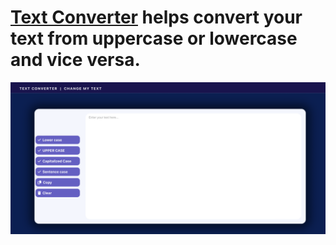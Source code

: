 # [Text Converter](https://textconverter.me) helps convert your text from uppercase or lowercase and vice versa.
![Website Screenshot](/screenshots/main.png)